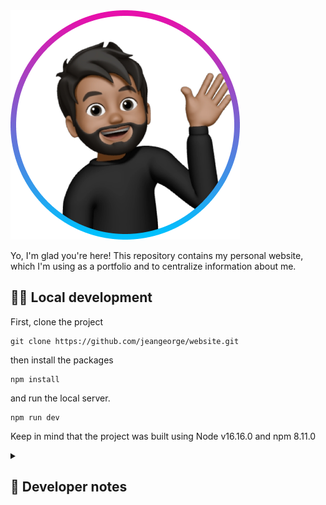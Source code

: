 <img src="https://raw.githubusercontent.com/jeangeorge/website/main/public/images/avatar4.png" alt="Jean" />

Yo, I'm glad you're here! This repository contains my personal website, which I'm using as a portfolio and to centralize information about me.

## 👨‍💻 Local development

First, clone the project
```shell
git clone https://github.com/jeangeorge/website.git
```

then install the packages
```shell
npm install
```

and run the local server.
```shell
npm run dev
```

Keep in mind that the project was built using Node v16.16.0 and npm 8.11.0

<details>
  <summary>
    <h2>📝 Developer notes</h2>
  </summary>
  <details>
    <summary>
      <h3>❗ Requirements</h3>
    </summary>
    
  - Link my Github, Linkedin, email and any other relevant contact information
  - Give a fun description of me including my education and professional experience
  - Have a section dedicated to my projects
  - Mobile-first design
  - Clean code
  </details>
  
  <details>
    <summary>
      <h3>💡 Ideas</h3>
    </summary>
  
  - CSS animations
  - Dark theme
  - API (backend)
  </details>
</details>
